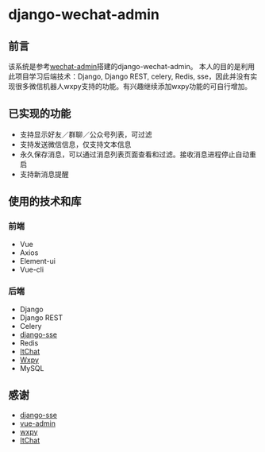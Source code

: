 # django-wechat-admin

## 前言
该系统是参考[wechat-admin](https://github.com/dongweiming/wechat-admin)搭建的django-wechat-admin。
本人的目的是利用此项目学习后端技术：Django, Django REST, celery, Redis, sse，因此并没有实现很多微信机器人wxpy支持的功能。有兴趣继续添加wxpy功能的可自行增加。

## 已实现的功能
* 支持显示好友／群聊／公众号列表，可过滤
* 支持发送微信信息，仅支持文本信息
* 永久保存消息，可以通过消息列表页面查看和过滤。接收消息进程停止自动重启
* 支持新消息提醒


## 使用的技术和库

### 前端

* Vue
* Axios
* Element-ui
* Vue-cli

### 后端

* Django
* Django REST
* Celery
* [django-sse](https://github.com/niwinz/django-sse)
* Redis
* [ItChat](https://github.com/dongweiming/ItChat)
* [Wxpy](https://github.com/dongweiming/wxpy)
* MySQL


## 感谢
* [django-sse](https://github.com/niwinz/django-sse)
* [vue-admin](https://github.com/taylorchen709/vue-admin)
* [wxpy](https://github.com/youfou/wxpy)
* [ItChat](https://github.com/littlecodersh/ItChat)

